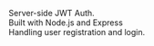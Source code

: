 Server-side JWT Auth.
<br>
Built with Node.js and Express
<br>
Handling user registration and login.
